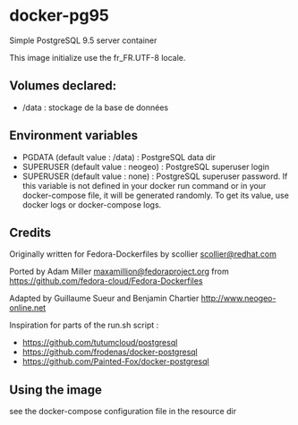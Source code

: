 # docker-pg95
Simple PostgreSQL 9.5 server container

This image initialize use the fr_FR.UTF-8 locale.


## Volumes declared:
- /data : stockage de la base de données

## Environment variables
- PGDATA (default value : /data) : PostgreSQL data dir
- SUPERUSER (default value : neogeo) : PostgreSQL superuser login
- SUPERUSER (default value : none) : PostgreSQL superuser password. If this variable is not defined in your docker run command or in your docker-compose file, it will be generated randomly. To get its value, use docker logs or docker-compose logs.


## Credits
Originally written for Fedora-Dockerfiles by scollier <scollier@redhat.com>

Ported by Adam Miller <maxamillion@fedoraproject.org> from https://github.com/fedora-cloud/Fedora-Dockerfiles

Adapted by Guillaume Sueur and Benjamin Chartier http://www.neogeo-online.net

Inspiration for parts of the run.sh script :
- https://github.com/tutumcloud/postgresql
- https://github.com/frodenas/docker-postgresql
- https://github.com/Painted-Fox/docker-postgresql


## Using the image
see the docker-compose configuration file in the resource dir